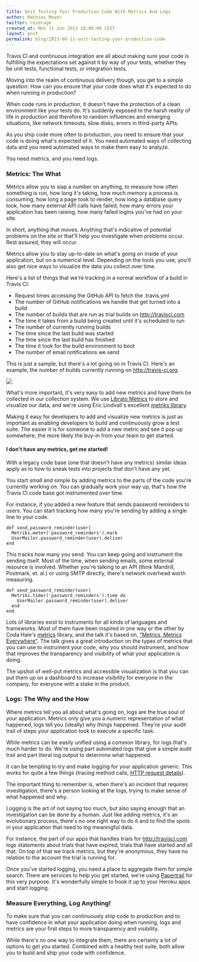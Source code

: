 ```yaml
---
title: Unit Testing Your Production Code With Metrics And Logs
author: Mathias Meyer
twitter: roidrage
created_at: Mon 11 Jun 2013 18:00:00 CEST
layout: post
permalink: blog/2013-06-11-unit-testing-your-production-code
---
```

Travis CI and continuous integration are all about making sure your code is
fulfilling the expectations set against it by way of your tests, whether
they be unit tests, functional tests, or integration tests.

Moving into the realm of continuous delivery though, you get to a simple
question: How can you ensure that your code does what it's expected to do when
running in production?

When code runs in production, it doesn't have the protection of a clean
environment like your tests do. It's suddenly exposed to the harsh reality of
life in production and therefore to random influences and emerging situations,
like network timeouts, slow disks, errors in third-party APIs.

As you ship code more often to production, you need to ensure that your code is
doing what's expected of it. You need automated ways of collecting data and you
need automated ways to make them easy to analyze.

You need metrics, and you need logs.

### Metrics: The What

Metrics allow you to slap a number on anything, to measure how often something
is run, how long it's taking, how much memory a process is consuming, how long a
page took to render, how long a database query took, how many external API calls
have failed, how many errors your application has been raising, how many failed
logins you've had on your site.

In short, anything that moves. Anything that's indicative of potential problems
on the site or that'll help you investigate when problems occur. Rest assured,
they will occur.

Metrics allow you to stay up-to-date on what's going on inside of your
application, but on a numerical level. Depending on the tools you use, you'll
also get nice ways to visualize the data you collect over time.

Here's a list of things that we're tracking in a normal workflow of a build in
Travis CI:

- Request times accessing the GitHub API to fetch the .travis.yml
- The number of GitHub notifications we handle that get turned into a build
- The number of builds that are run as trial builds on <http://travisci.com>
- The time it takes from a build being created until it's scheduled to run
- The number of currently running builds
- The time since the last build was started
- The time since the last build has finished
- The time it took for the build environment to boot
- The number of email notifications we send

This is just a sample, but there's a lot going on in Travis CI. Here's an
example, the number of builds currently running on <http://travis-ci.org>.

![](http://s3itch.paperplanes.de/activebuilds_20130611_125954.png)

What's more important, it's very easy to add new metrics and have them be
collected in our collection system. We use [Librato Metrics](http://librato.com)
to store and visualize our data, and we're using Eric Lindvall's excellent
[metriks library](https://github.com/eric/metriks).

Making it easy for developers to add and visualize new metrics is just as
important as enabling developers to build and continuously grow a test suite.
The easier it is for someone to add a new metric and see it pop up somewhere,
the more likely the buy-in from your team to get started.

#### I don't have any metrics, get me started!

With a legacy code base (one that doesn't have any metrics) similar ideas apply
as to how to sneak tests into projects that don't have any yet.

You start small and simple by adding metrics to the parts of the code you're
currently working on. You can gradually work your way up, that's how the Travis
CI code base got instrumented over time.

For instance, if you added a new feature that sends password reminders to users.
You can start tracking how many you're sending by adding a single line to your
code.

    def send_password_reminder(user)
      Metriks.meter('password_reminders').mark
      UserMailer.password_reminder(user).deliver
    end

This tracks how many you send. You can keep going and instrument the sending
itself. Most of the time, when sending emails, some external resource is
involved. Whether you're talking to an API (think Mandrill, Postmark, et. al.)
or using SMTP directly, there's network overhead worth measuring.

    def send_password_reminder(user)
      Metriks.timer('password_reminders').time do
        UserMailer.password_reminder(user).deliver
      end
    end

Lots of libraries exist to instruments for all kinds of languages and
frameworks. Most of them have been inspired in one way or the other by Coda
Hale's [metrics](https://github.com/codahale/metrics) library, and the talk it's
based on, ["Metrics, Metrics
Everywhere"](http://pivotallabs.com/139-metrics-metrics-everywhere/). The talk
gives a great introduction on the types of metrics that you can use to
instrument your code, why you should instrument, and how that improves the
transparency and visibility of what your application is doing.

The upshot of well-put metrics and accessible visualization is that you can put
them up on a dashboard to increase visibility for everyone in the company, for
everyone with a stake in the product.

### Logs: The Why and the How

Where metrics tell you all about what's going on, logs are the true soul of your
application. Metrics only give you a numeric representation of what happened, logs
tell you (ideally) why things happened. They're your audit trail of steps your
application took to execute a specific task.

While metrics can be easily unified using a common library, for logs that's much
harder to do. We're using part automated logs that give a simple audit trail and
part literal log output to determine what happened.

It can be tempting to try and make logging for your application generic. This
works for quite a few things (tracing method calls, [HTTP request
details](https://github.com/roidrage/lograge)).

The important thing to remember is, when there's an incident that requires
investigation, there's a person looking at the logs, trying to make sense of
what happened and why.

Logging is the art of not saying too much, but also saying enough that an
investigation can be done by a human. Just like adding metrics, it's an
evolutionary process, there's no one right way to do it and to find the spots in
your application that need to log meaningful data.

For instance, the part of our apps that handles trials for <http://travisci.com>
logs statements about trials that have expired, trials that have started and all
that. On top of that we track metrics, but they're anonymous, they have no
relation to the account the trial is running for.

Once you've started logging, you need a place to aggregate them for simple
search. There are services to help you get started, we're using
[Papertrail](http://papertrailapp.com) for this very purpose. It's wonderfully
simple to hook it up to your Heroku apps and start logging.

### Measure Everything, Log Anything!

To make sure that you can continuously ship code to production and to have
confidence in what your application doing when running, logs and metrics are
your first steps to more transparency and visibility.

While there's no one way to integrate them, there are certainly a lot of options
to get you started. Combined with a healthy test suite, both allow you to build
and ship your code with confidence.
